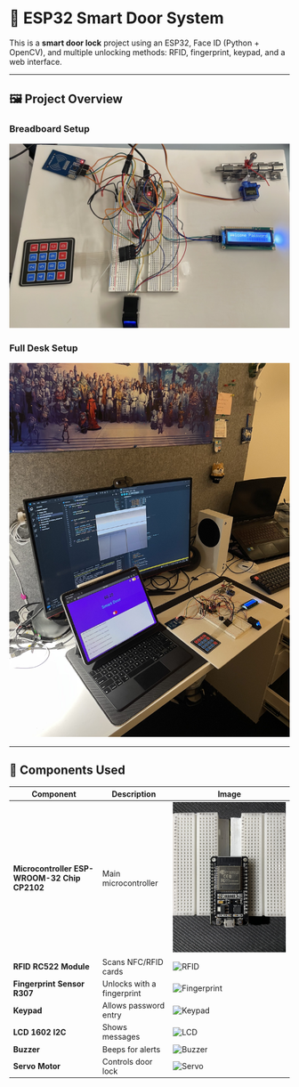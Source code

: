 # 🚪 ESP32 Smart Door System
This is a **smart door lock** project using an ESP32, Face ID (Python + OpenCV), and multiple unlocking methods: RFID, fingerprint, keypad, and a web interface.

---
## 🖼️ Project Overview

### Breadboard Setup
![Breadboard Setup](https://github.com/Hotsunlok/ESP32-smart-door-system/blob/9c6adecdadc2188d5d92d883d73e239462644fc8/EACBA9AD-779E-45AD-859F-B7F50C0F657A.jpg)

### Full Desk Setup
![Full Desk Setup](https://github.com/Hotsunlok/ESP32-smart-door-system/blob/504fe93a245971ee61a8f2bdae0d332685c17fb9/IMG_9987.jpg)

---

## 🔧 Components Used
| Component | Description | Image |
|-----------|------------|-------|
| **Microcontroller ESP-WROOM-32 Chip CP2102** | Main microcontroller | ![ESP32](https://github.com/Hotsunlok/ESP32-smart-door-system/blob/482a508ad48384088fca2f66ab7106a4a5123ace/IMG_8218.jpg) |
| **RFID RC522 Module** | Scans NFC/RFID cards | ![RFID](https://your-image-link-here) |
| **Fingerprint Sensor R307** | Unlocks with a fingerprint | ![Fingerprint](https://your-image-link-here) |
| **Keypad** | Allows password entry | ![Keypad](https://your-image-link-here) |
| **LCD 1602 I2C** | Shows messages | ![LCD](https://your-image-link-here) |
| **Buzzer** | Beeps for alerts | ![Buzzer](https://your-image-link-here) |
| **Servo Motor** | Controls door lock | ![Servo](https://your-image-link-here) |

